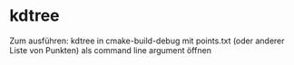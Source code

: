 # kdtree

Zum ausführen: kdtree in cmake-build-debug mit points.txt (oder anderer Liste von Punkten) als command line argument öffnen
